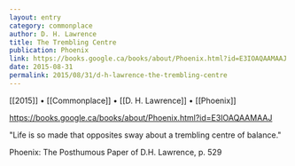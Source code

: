 ```yaml
---
layout: entry
category: commonplace
author: D. H. Lawrence
title: The Trembling Centre
publication: Phoenix
link: https://books.google.ca/books/about/Phoenix.html?id=E3IOAQAAMAAJ
date: 2015-08-31
permalink: 2015/08/31/d-h-lawrence-the-trembling-centre
---
```


[[2015]] • [[Commonplace]] • [[D. H. Lawrence]] • [[Phoenix]]

https://books.google.ca/books/about/Phoenix.html?id=E3IOAQAAMAAJ

"Life is so made that opposites sway about a trembling centre of balance."

Phoenix: The Posthumous Paper of D.H. Lawrence, p. 529